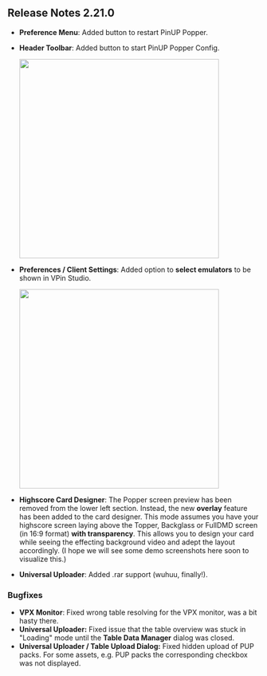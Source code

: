 ## Release Notes 2.21.0

- **Preference Menu**: Added button to restart PinUP Popper.
- **Header Toolbar**: Added button to start PinUP Popper Config.

  <img src="https://raw.githubusercontent.com/syd711/vpin-studio/main/documentation/misc/header-toolbar.png" width="400" />
  
- **Preferences / Client Settings**: Added option to **select emulators** to be shown in VPin Studio.
 
  <img src="https://raw.githubusercontent.com/syd711/vpin-studio/main/documentation/preferences/emulators.png" width="400" />

- **Highscore Card Designer**: The Popper screen preview has been removed from the lower left section. Instead, the new **overlay** feature has been added to the card designer. This mode assumes you have your highscore screen laying above the Topper, Backglass or FullDMD screen (in 16:9 format) **with transparency**. This allows you to design your card while seeing the effecting background video and adept the layout accordingly. (I hope we will see some demo screenshots here soon to visualize this.)  
- **Universal Uploader**: Added .rar support (wuhuu, finally!).


### Bugfixes

- **VPX Monitor**: Fixed wrong table resolving for the VPX monitor, was a bit hasty there.
- **Universal Uploader:** Fixed issue that the table overview was stuck in "Loading" mode until the **Table Data Manager** dialog was closed.
- **Universal Uploader / Table Upload Dialog:** Fixed hidden upload of PUP packs. For some assets, e.g. PUP packs the corresponding checkbox was not displayed.